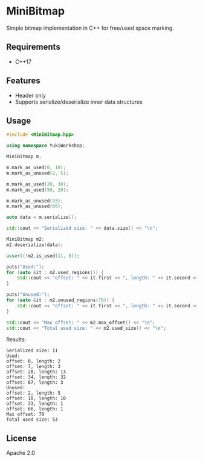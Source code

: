 # MiniBitmap
Simple bitmap implementation in C++ for free/used space marking.

## Requirements
- C++17

## Features
- Header only
- Supports serialize/deserialize inner data structures

## Usage
```cpp
#include <MiniBitmap.hpp>

using namespace YukiWorkshop;
```

```cpp
MiniBitmap m;

m.mark_as_used(0, 10);
m.mark_as_unused(2, 5);

m.mark_as_used(20, 30);
m.mark_as_used(50, 20);

m.mark_as_unused(33);
m.mark_as_unused(66);

auto data = m.serialize();

std::cout << "Serialized size: " << data.size() << "\n";

MiniBitmap m2;
m2.deserialize(data);

assert(!m2.is_used(11, 8));

puts("Used:");
for (auto &it : m2.used_regions()) {
    std::cout << "offset: " << it.first << ", length: " << it.second << "\n";
}

puts("Unused:");
for (auto &it : m2.unused_regions(70)) {
    std::cout << "offset: " << it.first << ", length: " << it.second << "\n";
}

std::cout << "Max offset: " << m2.max_offset() << "\n";
std::cout << "Total used size: " << m2.used_size() << "\n";
```

Results:
```
Serialized size: 11
Used:
offset: 0, length: 2
offset: 7, length: 3
offset: 20, length: 13
offset: 34, length: 32
offset: 67, length: 3
Unused:
offset: 2, length: 5
offset: 10, length: 10
offset: 33, length: 1
offset: 66, length: 1
Max offset: 70
Total used size: 53
```
## License
Apache 2.0